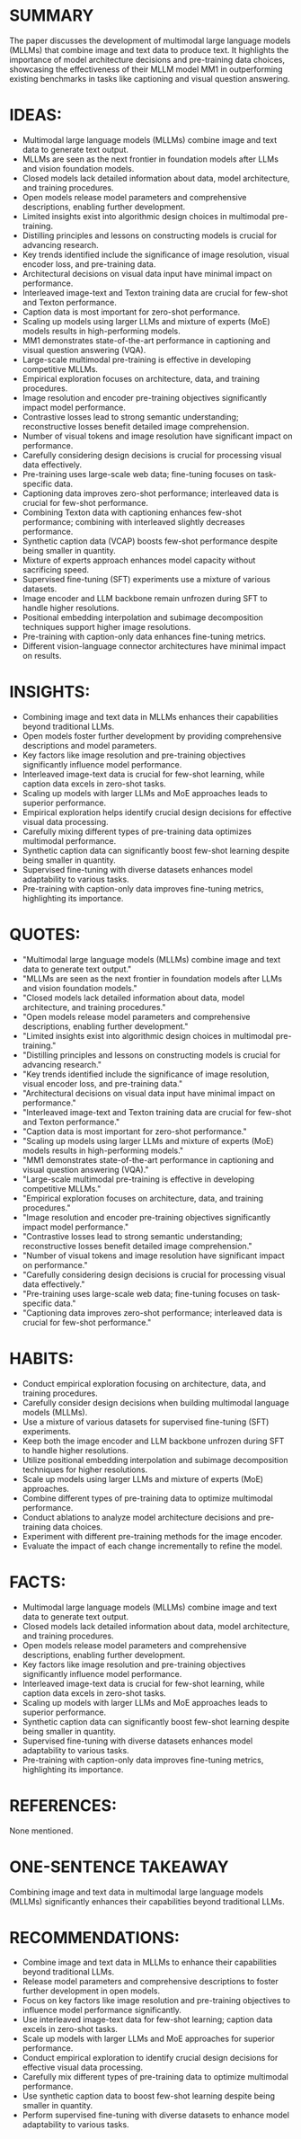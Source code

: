 # SUMMARY
The paper discusses the development of multimodal large language models (MLLMs) that combine image and text data to produce text. It highlights the importance of model architecture decisions and pre-training data choices, showcasing the effectiveness of their MLLM model MM1 in outperforming existing benchmarks in tasks like captioning and visual question answering.

# IDEAS:
- Multimodal large language models (MLLMs) combine image and text data to generate text output.
- MLLMs are seen as the next frontier in foundation models after LLMs and vision foundation models.
- Closed models lack detailed information about data, model architecture, and training procedures.
- Open models release model parameters and comprehensive descriptions, enabling further development.
- Limited insights exist into algorithmic design choices in multimodal pre-training.
- Distilling principles and lessons on constructing models is crucial for advancing research.
- Key trends identified include the significance of image resolution, visual encoder loss, and pre-training data.
- Architectural decisions on visual data input have minimal impact on performance.
- Interleaved image-text and Texton training data are crucial for few-shot and Texton performance.
- Caption data is most important for zero-shot performance.
- Scaling up models using larger LLMs and mixture of experts (MoE) models results in high-performing models.
- MM1 demonstrates state-of-the-art performance in captioning and visual question answering (VQA).
- Large-scale multimodal pre-training is effective in developing competitive MLLMs.
- Empirical exploration focuses on architecture, data, and training procedures.
- Image resolution and encoder pre-training objectives significantly impact model performance.
- Contrastive losses lead to strong semantic understanding; reconstructive losses benefit detailed image comprehension.
- Number of visual tokens and image resolution have significant impact on performance.
- Carefully considering design decisions is crucial for processing visual data effectively.
- Pre-training uses large-scale web data; fine-tuning focuses on task-specific data.
- Captioning data improves zero-shot performance; interleaved data is crucial for few-shot performance.
- Combining Texton data with captioning enhances few-shot performance; combining with interleaved slightly decreases performance.
- Synthetic caption data (VCAP) boosts few-shot performance despite being smaller in quantity.
- Mixture of experts approach enhances model capacity without sacrificing speed.
- Supervised fine-tuning (SFT) experiments use a mixture of various datasets.
- Image encoder and LLM backbone remain unfrozen during SFT to handle higher resolutions.
- Positional embedding interpolation and subimage decomposition techniques support higher image resolutions.
- Pre-training with caption-only data enhances fine-tuning metrics.
- Different vision-language connector architectures have minimal impact on results.

# INSIGHTS:
- Combining image and text data in MLLMs enhances their capabilities beyond traditional LLMs.
- Open models foster further development by providing comprehensive descriptions and model parameters.
- Key factors like image resolution and pre-training objectives significantly influence model performance.
- Interleaved image-text data is crucial for few-shot learning, while caption data excels in zero-shot tasks.
- Scaling up models with larger LLMs and MoE approaches leads to superior performance.
- Empirical exploration helps identify crucial design decisions for effective visual data processing.
- Carefully mixing different types of pre-training data optimizes multimodal performance.
- Synthetic caption data can significantly boost few-shot learning despite being smaller in quantity.
- Supervised fine-tuning with diverse datasets enhances model adaptability to various tasks.
- Pre-training with caption-only data improves fine-tuning metrics, highlighting its importance.

# QUOTES:
- "Multimodal large language models (MLLMs) combine image and text data to generate text output."
- "MLLMs are seen as the next frontier in foundation models after LLMs and vision foundation models."
- "Closed models lack detailed information about data, model architecture, and training procedures."
- "Open models release model parameters and comprehensive descriptions, enabling further development."
- "Limited insights exist into algorithmic design choices in multimodal pre-training."
- "Distilling principles and lessons on constructing models is crucial for advancing research."
- "Key trends identified include the significance of image resolution, visual encoder loss, and pre-training data."
- "Architectural decisions on visual data input have minimal impact on performance."
- "Interleaved image-text and Texton training data are crucial for few-shot and Texton performance."
- "Caption data is most important for zero-shot performance."
- "Scaling up models using larger LLMs and mixture of experts (MoE) models results in high-performing models."
- "MM1 demonstrates state-of-the-art performance in captioning and visual question answering (VQA)."
- "Large-scale multimodal pre-training is effective in developing competitive MLLMs."
- "Empirical exploration focuses on architecture, data, and training procedures."
- "Image resolution and encoder pre-training objectives significantly impact model performance."
- "Contrastive losses lead to strong semantic understanding; reconstructive losses benefit detailed image comprehension."
- "Number of visual tokens and image resolution have significant impact on performance."
- "Carefully considering design decisions is crucial for processing visual data effectively."
- "Pre-training uses large-scale web data; fine-tuning focuses on task-specific data."
- "Captioning data improves zero-shot performance; interleaved data is crucial for few-shot performance."

# HABITS:
- Conduct empirical exploration focusing on architecture, data, and training procedures.
- Carefully consider design decisions when building multimodal language models (MLLMs).
- Use a mixture of various datasets for supervised fine-tuning (SFT) experiments.
- Keep both the image encoder and LLM backbone unfrozen during SFT to handle higher resolutions.
- Utilize positional embedding interpolation and subimage decomposition techniques for higher resolutions.
- Scale up models using larger LLMs and mixture of experts (MoE) approaches.
- Combine different types of pre-training data to optimize multimodal performance.
- Conduct ablations to analyze model architecture decisions and pre-training data choices.
- Experiment with different pre-training methods for the image encoder.
- Evaluate the impact of each change incrementally to refine the model.

# FACTS:
- Multimodal large language models (MLLMs) combine image and text data to generate text output.
- Closed models lack detailed information about data, model architecture, and training procedures.
- Open models release model parameters and comprehensive descriptions, enabling further development.
- Key factors like image resolution and pre-training objectives significantly influence model performance.
- Interleaved image-text data is crucial for few-shot learning, while caption data excels in zero-shot tasks.
- Scaling up models with larger LLMs and MoE approaches leads to superior performance.
- Synthetic caption data can significantly boost few-shot learning despite being smaller in quantity.
- Supervised fine-tuning with diverse datasets enhances model adaptability to various tasks.
- Pre-training with caption-only data improves fine-tuning metrics, highlighting its importance.

# REFERENCES:
None mentioned.

# ONE-SENTENCE TAKEAWAY
Combining image and text data in multimodal large language models (MLLMs) significantly enhances their capabilities beyond traditional LLMs.

# RECOMMENDATIONS:
- Combine image and text data in MLLMs to enhance their capabilities beyond traditional LLMs.
- Release model parameters and comprehensive descriptions to foster further development in open models.
- Focus on key factors like image resolution and pre-training objectives to influence model performance significantly.
- Use interleaved image-text data for few-shot learning; caption data excels in zero-shot tasks.
- Scale up models with larger LLMs and MoE approaches for superior performance.
- Conduct empirical exploration to identify crucial design decisions for effective visual data processing.
- Carefully mix different types of pre-training data to optimize multimodal performance.
- Use synthetic caption data to boost few-shot learning despite being smaller in quantity.
- Perform supervised fine-tuning with diverse datasets to enhance model adaptability to various tasks.